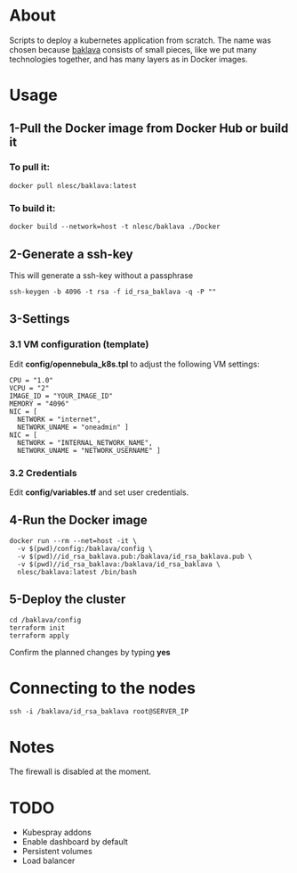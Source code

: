 # About
Scripts to deploy a kubernetes application from scratch. The name was chosen because [baklava](https://en.wikipedia.org/wiki/Baklava) consists of small pieces, like we put many technologies together, and has many layers as in Docker images.

# Usage

## 1-Pull the Docker image from Docker Hub or build it

### To pull it:
```shell
docker pull nlesc/baklava:latest
```

### To build it:
```shell
docker build --network=host -t nlesc/baklava ./Docker
```

## 2-Generate a ssh-key
This will generate a ssh-key without a passphrase
```shell
ssh-keygen -b 4096 -t rsa -f id_rsa_baklava -q -P ""
```

## 3-Settings

### 3.1 VM configuration (template)

Edit **config/opennebula_k8s.tpl** to adjust the following VM settings:

    CPU = "1.0"
    VCPU = "2"
    IMAGE_ID = "YOUR_IMAGE_ID"
    MEMORY = "4096"
    NIC = [
      NETWORK = "internet",
      NETWORK_UNAME = "oneadmin" ]
    NIC = [
      NETWORK = "INTERNAL_NETWORK_NAME",
      NETWORK_UNAME = "NETWORK_USERNAME" ]

### 3.2 Credentials
Edit **config/variables.tf** and set user credentials.

## 4-Run the Docker image

```shell
docker run --rm --net=host -it \
  -v $(pwd)/config:/baklava/config \
  -v $(pwd)//id_rsa_baklava.pub:/baklava/id_rsa_baklava.pub \
  -v $(pwd)//id_rsa_baklava:/baklava/id_rsa_baklava \
  nlesc/baklava:latest /bin/bash
```

## 5-Deploy the cluster
```shell
cd /baklava/config
terraform init
terraform apply
```

Confirm the planned changes by typing **yes**

# Connecting to the nodes

```shell
ssh -i /baklava/id_rsa_baklava root@SERVER_IP
```

# Notes

The firewall is disabled at the moment.

# TODO

- Kubespray addons
- Enable dashboard by default
- Persistent volumes
- Load balancer